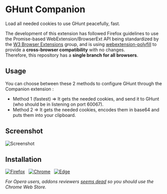 # GHunt Companion
Load all needed cookies to use GHunt peacefully, fast.

The development of this extension has followed Firefox guidelines to use the Promise-based WebExtension/BrowserExt API being standardized by the [W3 Browser Extensions](https://www.w3.org/community/browserext/) group, and is using [webextension-polyfill](https://github.com/mozilla/webextension-polyfill) to provide a **cross-browser compatibility** with no changes.\
Therefore, this repository has a **single branch for all browsers**.

## Usage
You can choose between these 2 methods to configure GHunt through the Companion extension :
- Method 1 (fastest) => It gets the needed cookies, and send it to GHunt (who should be in listening on port 60067).
- Method 2 => It gets the needed cookies, encodes them in base64 and puts them into your clipboard.

## Screenshot
![Screenshot](https://files.catbox.moe/z3zm6a.png)

## Installation

[![Firefox](https://ffp4g1ylyit3jdyti1hqcvtb-wpengine.netdna-ssl.com/addons/files/2015/11/get-the-addon.png)](https://addons.mozilla.org/fr/firefox/addon/ghunt-companion/)&nbsp;&nbsp;&nbsp;[![Chrome](https://storage.googleapis.com/web-dev-uploads/image/WlD8wC6g8khYWPJUsQceQkhXSlv1/UV4C4ybeBTsZt43U4xis.png)](https://chrome.google.com/webstore/detail/ghunt-companion/dpdcofblfbmmnikcbmmiakkclocadjab)&nbsp;&nbsp;&nbsp;[![Edge](https://user-images.githubusercontent.com/11660256/111323589-4f4c7c00-866a-11eb-80ff-da7de777d7c0.png)](https://microsoftedge.microsoft.com/addons/detail/ghunt-companion/jhgmpcigklnbjglpipnbnjhdncoihhdj)

*For Opera users, addons reviewers [seems dead](https://forums.opera.com/topic/16609/very-long-extension-moderation-process/229) so you should use the Chrome Web Store.*
